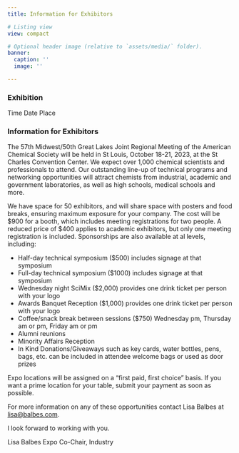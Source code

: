 ```yaml
---
title: Information for Exhibitors

# Listing view
view: compact

# Optional header image (relative to `assets/media/` folder).
banner:
  caption: ''
  image: ''

---
```

### Exhibition 
Time
Date
Place

### Information for Exhibitors

The 57th Midwest/50th Great Lakes Joint Regional Meeting of the American Chemical Society will be held in St Louis, October 18-21, 2023, at the St Charles Convention Center. We expect over 1,000 chemical scientists and professionals to attend. Our outstanding line-up of technical programs and networking opportunities will attract chemists from industrial, academic and government laboratories, as well as high schools, medical schools and more.  

We have space for 50 exhibitors, and will share space with posters and food breaks, ensuring maximum exposure for your company. The cost will be $900 for a booth, which includes meeting registrations for two people.  A reduced price of $400 applies to academic exhibitors, but only one meeting registration is included.  Sponsorships are also available at al levels, including:

* Half-day technical symposium ($500) includes signage at that symposium
* Full-day technical symposium ($1000) includes signage at that symposium
* Wednesday night SciMix ($2,000) provides one drink ticket per person with your logo
* Awards Banquet Reception ($1,000) provides one drink ticket per person with your logo
* Coffee/snack break between sessions ($750) Wednesday pm, Thursday am or pm, Friday am or pm
* Alumni reunions
* Minority Affairs Reception
* In Kind Donations/Giveaways such as key cards, water bottles, pens, bags, etc. can be included in attendee welcome bags or used as door prizes 

Expo locations will be assigned on a “first paid, first choice” basis.  If you want a prime location for your table, submit your payment as soon as possible. 

For more information on any of these opportunities contact Lisa Balbes at lisa@balbes.com. 

I look forward to working with you.  

Lisa Balbes
Expo Co-Chair, Industry